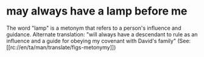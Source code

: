 # may always have a lamp before me

The word "lamp" is a metonym that refers to a person's influence and guidance. Alternate translation: "will always have a descendant to rule as an influence and a guide for obeying my covenant with David's family" (See: [[rc://en/ta/man/translate/figs-metonymy]])

